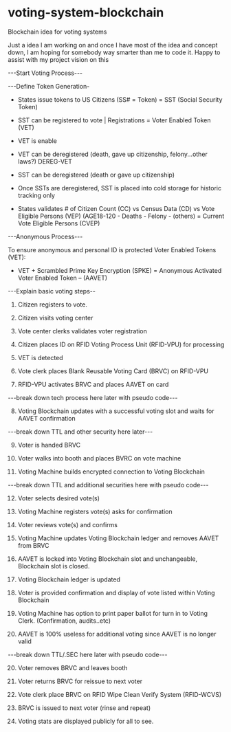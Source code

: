 # voting-system-blockchain
Blockchain idea for voting systems


Just a idea I am working on and once I have most of the idea and concept down, I am hoping for somebody way smarter than me to code it. Happy to assist with my project vision on this

---Start Voting Process---

---Define Token Generation-

- States issue tokens to US Citizens (SS# = Token) = SST (Social Security Token)

- SST can be registered to vote | Registrations = Voter Enabled Token (VET)

- VET is enable

- VET can be deregistered (death, gave up citizenship, felony...other laws?) DEREG-VET

- SST can be deregistered (death or gave up citizenship)

- Once SSTs are deregistered, SST is placed into cold storage for historic tracking only

- States validates # of Citizen Count (CC) vs Census Data (CD) vs Vote Eligible Persons (VEP) (AGE18-120 - Deaths - Felony - (others) = Current Vote Eligible Persons (CVEP)

---Anonymous Process---

To ensure anonymous and personal ID is protected Voter Enabled Tokens (VET):

- VET + Scrambled Prime Key Encryption (SPKE) = Anonymous Activated Voter Enabled Token – (AAVET)

---Explain basic voting steps--

1. Citizen registers to vote.

2. Citizen visits voting center

3. Vote center clerks validates voter registration 

4. Citizen places ID on RFID Voting Process Unit (RFID-VPU) for processing

5. VET is detected

6. Vote clerk places Blank Reusable Voting Card (BRVC) on RFID-VPU

7. RFID-VPU activates BRVC and places AAVET on card

---break down tech process here later with pseudo code---

8. Voting Blockchain updates with a successful voting slot and waits for AAVET confirmation 

---break down TTL and other security here later---

9. Voter is handed BRVC

10. Voter walks into booth and places BVRC on vote machine

11. Voting Machine builds encrypted connection to Voting Blockchain

---break down TTL and additional securities here with pseudo code---

12. Voter selects desired vote(s)

13. Voting Machine registers vote(s) asks for confirmation 

14. Voter reviews vote(s) and confirms 

15. Voting Machine updates Voting Blockchain ledger and removes AAVET from BRVC

16. AAVET is locked into Voting Blockchain slot and unchangeable, Blockchain slot is closed.

17. Voting Blockchain ledger is updated

18. Voter is provided confirmation and display of vote listed within Voting Blockchain

19. Voting Machine has option to print paper ballot for turn in to Voting Clerk. (Confirmation, audits..etc)  

19. AAVET is 100% useless for additional voting since AAVET is no longer valid

---break down TTL/.SEC here later with pseudo code---

20. Voter removes BRVC and leaves booth

21. Voter returns BRVC for reissue to next voter

22. Vote clerk place BRVC on RFID Wipe Clean Verify System (RFID-WCVS)

23. BRVC is issued to next voter (rinse and repeat)

24. Voting stats are displayed publicly for all to see.


